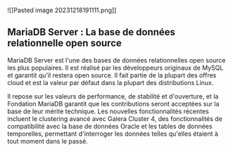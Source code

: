 ![[Pasted image 20231218191111.png]]
## MariaDB Server : La base de données relationnelle open source

MariaDB Server est l'une des bases de données relationnelles open source les plus populaires. Il est réalisé par les développeurs originaux de MySQL et garantit qu’il restera open source. Il fait partie de la plupart des offres cloud et est la valeur par défaut dans la plupart des distributions Linux.

Il repose sur les valeurs de performance, de stabilité et d'ouverture, et la Fondation MariaDB garantit que les contributions seront acceptées sur la base de leur mérite technique. Les nouvelles fonctionnalités récentes incluent le clustering avancé avec Galera Cluster 4, des fonctionnalités de compatibilité avec la base de données Oracle et les tables de données temporelles, permettant d'interroger les données telles qu'elles étaient à tout moment dans le passé.